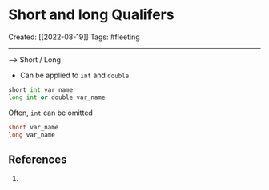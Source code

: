 

# Short and long Qualifers
Created:  [[2022-08-19]]
Tags: #fleeting 

---
 -->  Short / Long
 - Can be applied to `int` and `double`
```Python
short int var_name
long int or double var_name
```


Often, `int` can be omitted 
```C
short var_name
long var_name
```













## References
1. 